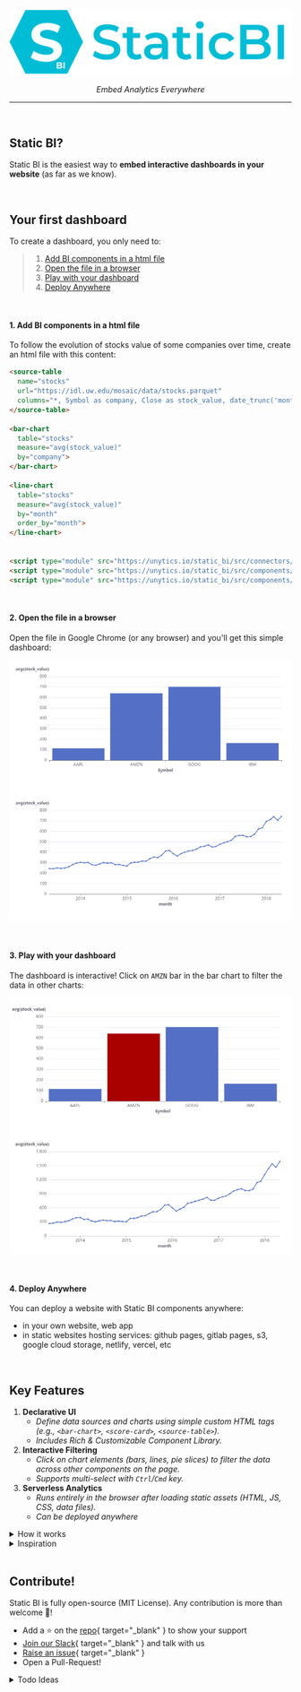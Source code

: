 <style>
.md-typeset h1 {
  font-size: 0px;
}
</style>

![logo](docs/assets/static_bi_logo_and_name.svg)


<p align="center">
    <em>Embed Analytics Everywhere</em>
</p>

---

<br>


## Static BI?

Static BI is the easiest way to **embed interactive dashboards in your website** (as far as we know).

<br>


## Your first dashboard

To create a dashboard, you only need to:

> 1. [Add BI components in a html file](#1-add-bi-components-in-a-html-file)
> 2. [Open the file in a browser](#2-open-the-file-in-a-browser)
> 3. [Play with your dashboard](#3-play-with-your-dashboard)
> 4. [Deploy Anywhere](#4-deploy-anywhere)

<br>

#### 1. Add BI components in a html file

To follow the evolution of stocks value of some companies over time, create an html file with this content:


``` html title="my_first_dashboard.html"
<source-table
  name="stocks"
  url="https://idl.uw.edu/mosaic/data/stocks.parquet"
  columns="*, Symbol as company, Close as stock_value, date_trunc('month', Date) as month">
</source-table>

<bar-chart
  table="stocks"
  measure="avg(stock_value)"
  by="company">
</bar-chart>

<line-chart
  table="stocks"
  measure="avg(stock_value)"
  by="month"
  order_by="month">
</line-chart>


<script type="module" src="https://unytics.io/static_bi/src/connectors/duckdb.js"></script>
<script type="module" src="https://unytics.io/static_bi/src/components/source_tables.js"></script>
<script type="module" src="https://unytics.io/static_bi/src/components/echarts.js"></script>
```
<br>

#### 2. Open the file in a browser

Open the file in Google Chrome (or any browser) and you'll get this simple dashboard:

![simple_dashboard](docs/assets/simple_dashboard.png)

<br>

#### 3. Play with your dashboard

The dashboard is interactive! Click on `AMZN` bar in the bar chart to filter the data in other charts:

![simple_dashboard_filtered](docs/assets/simple_dashboard_filtered.png)

<br>

#### 4. Deploy Anywhere

You can deploy a website with Static BI components anywhere:

- in your own website, web app
- in static websites hosting services: github pages, gitlab pages, s3, google cloud storage, netlify, vercel, etc

<br>


## Key Features

1. **Declarative UI**
    - *Define data sources and charts using simple custom HTML tags (e.g., `<bar-chart>`, `<score-card>`, `<source-table>`).*
    - *Includes Rich & Customizable Component Library.*
2. **Interactive Filtering**
    - *Click on chart elements (bars, lines, pie slices) to filter the data across other components on the page.*
    - *Supports multi-select with `Ctrl`/`Cmd` key.*
3. **Serverless Analytics**
    - *Runs entirely in the browser after loading static assets (HTML, JS, CSS, data files).*
    - *Can be deployed anywhere*



<details markdown>

<summary>How it works</summary>

Static BI is Powered by [DuckDB-WASM](https://duckdb.org/docs/api/wasm/overview){ target="_blank" }, [ECharts](https://echarts.apache.org/){ target="_blank" } and [Web Components](https://developer.mozilla.org/en-US/docs/Web/API/Web_Components){ target="_blank" }.

1.  **Data Management:** The `<source-table>` components initializes DuckDB-WASM and instruct it to load data (e.g., fetch a Parquet file or fetch data from an API) within the in-browser database.
2.  **Component Initialization:** Custom elements like `<bar-chart>`, `<score-card>`, etc., are defined in JavaScript modules and used directly in the HTML/Markdown content.
3.  **Data Querying:** When the page loads or filters change, each component constructs a SQL query based on its attributes (e.g., `table`, `measure`, `by`, `breakdown_by`) and the current global filters. It sends this query to `DuckDB`.
4.  **Rendering:** The component receives query results from DuckDB and renders the visualization using ECharts or by generating appropriate HTML (for tables/scorecards).
5.  **Interactivity:** Click events on chart elements trigger a filter update. The `base_chart.js` logic updates the global filter state and dispatches an event, causing relevant components to re-query data and re-render.

</details>


<details markdown>

<summary>Inspiration</summary>

- [Evidence](https://evidence.dev/){ target="_blank" }
- [Rill Data](https://www.rilldata.com/){ target="_blank" }
- [Mosaic](https://idl.uw.edu/mosaic/){ target="_blank" }
- [Lightdash](http://lightdash.com/){ target="_blank" }

</details>


<br>


## Contribute!

Static BI is fully open-source (MIT License). Any contribution is more than welcome 🤗!

- Add a ⭐ on the [repo](https://github.com/unytics/static_bi){ target="_blank" } to show your support
- [Join our Slack](https://join.slack.com/t/unytics/shared_invite/zt-1gbv491mu-cs03EJbQ1fsHdQMcFN7E1Q){ target="_blank" } and talk with us
- [Raise an issue](https://github.com/unytics/static_bi/issues/new/choose){ target="_blank" }
- Open a Pull-Request!


<details markdown>
  <summary>Todo Ideas</summary>

- Add Examples
- Add Documentation
- Add controls such as date-range or dimension selection.
- Create a playground to edit dashboard code online and see result in realtime
- Add connectors to:
    - cubejs
    - supabase
    - Postgrest: `docker run --rm -p 3000:3000 -e PGRST_DB_URI="postgres://cube:12345@demo-db.cube.dev/ecom" -e PGRST_DB_ANON_ROLE=cube -e PGRST_DB_AGGREGATES_ENABLED=true postgrest/postgrest`
    - buckets
    - data-warehouses...
    - unytics
  - Add layout components?
    - tabs
    - grid / columns

</details>

<br>

